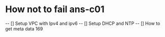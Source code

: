 # How not to fail ans-c01

-- [] Setup VPC with Ipv4 and ipv6
-- [] Setup DHCP and NTP
-- [] How to get meta data 169
